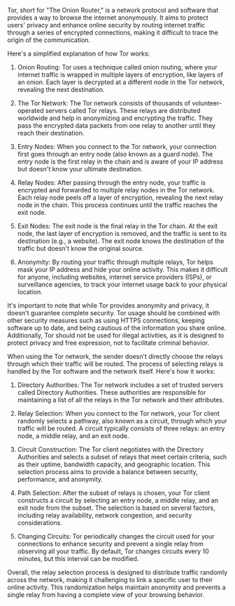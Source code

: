 Tor, short for "The Onion Router," is a network protocol and software that provides a way to browse the internet anonymously. It aims to protect users' privacy and enhance online security by routing internet traffic through a series of encrypted connections, making it difficult to trace the origin of the communication.

Here's a simplified explanation of how Tor works:

1. Onion Routing: Tor uses a technique called onion routing, where your internet traffic is wrapped in multiple layers of encryption, like layers of an onion. Each layer is decrypted at a different node in the Tor network, revealing the next destination.

2. The Tor Network: The Tor network consists of thousands of volunteer-operated servers called Tor relays. These relays are distributed worldwide and help in anonymizing and encrypting the traffic. They pass the encrypted data packets from one relay to another until they reach their destination.

3. Entry Nodes: When you connect to the Tor network, your connection first goes through an entry node (also known as a guard node). The entry node is the first relay in the chain and is aware of your IP address but doesn't know your ultimate destination.

4. Relay Nodes: After passing through the entry node, your traffic is encrypted and forwarded to multiple relay nodes in the Tor network. Each relay node peels off a layer of encryption, revealing the next relay node in the chain. This process continues until the traffic reaches the exit node.

5. Exit Nodes: The exit node is the final relay in the Tor chain. At the exit node, the last layer of encryption is removed, and the traffic is sent to its destination (e.g., a website). The exit node knows the destination of the traffic but doesn't know the original source.

6. Anonymity: By routing your traffic through multiple relays, Tor helps mask your IP address and hide your online activity. This makes it difficult for anyone, including websites, internet service providers (ISPs), or surveillance agencies, to track your internet usage back to your physical location.

It's important to note that while Tor provides anonymity and privacy, it doesn't guarantee complete security. Tor usage should be combined with other security measures such as using HTTPS connections, keeping software up to date, and being cautious of the information you share online. Additionally, Tor should not be used for illegal activities, as it is designed to protect privacy and free expression, not to facilitate criminal behavior.


When using the Tor network, the sender doesn't directly choose the relays through which their traffic will be routed. The process of selecting relays is handled by the Tor software and the network itself. Here's how it works:

1. Directory Authorities: The Tor network includes a set of trusted servers called Directory Authorities. These authorities are responsible for maintaining a list of all the relays in the Tor network and their attributes.

2. Relay Selection: When you connect to the Tor network, your Tor client randomly selects a pathway, also known as a circuit, through which your traffic will be routed. A circuit typically consists of three relays: an entry node, a middle relay, and an exit node.

3. Circuit Construction: The Tor client negotiates with the Directory Authorities and selects a subset of relays that meet certain criteria, such as their uptime, bandwidth capacity, and geographic location. This selection process aims to provide a balance between security, performance, and anonymity.

4. Path Selection: After the subset of relays is chosen, your Tor client constructs a circuit by selecting an entry node, a middle relay, and an exit node from the subset. The selection is based on several factors, including relay availability, network congestion, and security considerations.

5. Changing Circuits: Tor periodically changes the circuit used for your connections to enhance security and prevent a single relay from observing all your traffic. By default, Tor changes circuits every 10 minutes, but this interval can be modified.

Overall, the relay selection process is designed to distribute traffic randomly across the network, making it challenging to link a specific user to their online activity. This randomization helps maintain anonymity and prevents a single relay from having a complete view of your browsing behavior.
